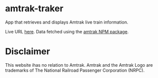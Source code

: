 # amtrak-traker

App that retrieves and displays Amtrak live train information.

Live URL [here](https://brilliant-hamster-1aabb5.netlify.app/). Data fetched using the [amtrak NPM package](https://www.npmjs.com/package/amtrak).

# Disclaimer

This website ihas no relation to Amtrak. Amtrak and the Amtrak Logo are trademarks of The National Railroad
Passenger Corporation (NRPC).
